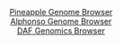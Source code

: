 <div id="Pineapple_Genome_Browser" align="center">
  <a href="https://igv.org/app/?sessionURL=blob:zZJba9swGIb_i6BlA8e27CSODWWkObXpIW3S1GtKMbItO1plyZFk50T..7SysZsOmouNgS6kT4fvfV89e1BjIQlnIACOCVsmhMAAcsnXM1SUFN.iAksQZIhKbACBMywwSzAI9iBDUqH59FrfXCpVysCyiCobBWI5N6VrogLtOENraSa8sHqcUhRzgRQX0joXqOYWyevGGseoLE3d2zVbVooUshAtl5xJbpWY5dFavxf9KkU5ZrzAUVFRRd4ERFqP1piaGfrSDWfdJMFSXuHtZXrWvbrsPrqD.WLU7i3mk4tw3g5PZyRnSFUCnw0uH57uIKFDOIWjYT09V.51bzu5Dx_nJ27_dLApicDyDHqw07TbXtPRwRCW4s3_5FkPcqTvWzocfIsfbvsnzvmW3jCRhpXX8h5uJpWuPL3r3QUHA1CeVJoFkCyFF0DbcO220XLajR9T2DFs29cJCU5A8PxiACVQ8qqPP..B2paaGCDxqnqDxwBcpFiAoOHbtgd932k1vabt._Bg7EEl6N.Ldzif.p7tdB2nHWWEKo1zGklWShMxZtZJZua7I_P0ZqtwvFilfTz.GovXUbnoTRzSV3z0.ocsDaBbv32hNvoRRf.EvI8IMVV8LG6aqdXuxBnejS.mnZvdWi6as.0mLKUYSr03k..G1NSWjwso46JASp_XFb38yVyNBEFM6UJNJIkJJWob6iz5GgTQcTW6IOGUaxaByONPtmEbsGV__o2oe3g5fAc-">Pineapple Genome Browser</a>
</div>
<div id="Alphonso_Genome_Browser" align="center">
  <a href="https://igv.org/app/?sessionURL=blob:zZJda9swFIb_i6BlA8eW7NiODWG4adOm6ZqRkCZLKUaxZVurLamSErcN.e_TwsZuVmguNga6kA76eM.jZwe2RCrKGYiBayPfRghYQFW8neFG1OQWN0SBuMC1IhaQpCCSsIyAeAcKrDSeT2_MyUproWLHoVp0GsxKbivPxg1.5Qy3ys544wx4XeM1l1hzqZwzibfcoeW205I1FsI2b3u27.RYYwfXouJMcUcQVqatuS_9VUpLwnhD0mZTa3oIkJo8JmNuF_hTspglWUaUGpOXUd5PxqPkzruYry6DwWo.uVrMg8XpjJYM640kfRyWobrqjRNNGzoYP54vfVEyVSybryfe.enFs6CSqD4KUa8Lg8B3DRjKcvL8P_VsBj2y77ukPnGH8Fa0ectfx.40L5c37ZTMhqL3Vud7C9Q82xgTQFbJMEbQ8mBg.W7Q.TFFPQvCyPCRnIL4_sECWuLs0Wy_3wH9IowvQJGnzUEdC3CZEwniTgRhiKLI9bthF0YR2ls7sJH134M7nE.jELqJ6wZpQWttZM5TxYSyMWP2Nivs8vVImuJLdyW85OZJRnh0uThxzybPIznoJpvriv.RpmcImMcPX2hafU.mf2Lee4LYen20bpO6QgbLCkXD_POsmlxXZ8tR01bTb6r3JqDj4BRcNlib_aZilj.N22JJMdOmsKWKrmlN9cvCcOQtiJHrGXFBxmtuTASyXH.AFrSQDz_.FtTbP.y_Aw--">Alphonso Genome Browser</a>
</div>


<div id="DAF_Genomics_Browser" align="center">
  <a href="https://igv.org/app/?sessionURL=blob:tZFra9swFIb_i2D9ZDu.xa4NYXhLkyVpV2jmBFpKOLGPY3WW5Erykjbkv094HYONMgYdSELiXN5X5zmSbygVFZykxHe8oeN5xCKqFvslsLbBz8BQkbSCRqFFJFYokRdI0iOpQGnIby5NZa11q9LBoITK3iEXjBbKUYEDra1Ep2s0qbbvAINnwWGvnEIwk6xhAE1bC67EAIoClbLdQYt8t9mDOX7GNn1L3LCu0bRX3RgTxljpVGDcUl7i4S9G_oOyWfR9tl5mff0Cn2blKFvMslVwkd9Oo4.3.fWndR6tz5Z0x0F3EkfXV8OH2TQ6LJIHXs9hbJzTZjLO9ovdu2B8dnFoqUQ18mLvPHSjKA7JySKNKDqDgBS19FIvtGL_3PLD0H65BsPIzEAKStK7e4toCcVXk353JPqpNaCIwseuZ2YRIUuUJLUT1429JPGHYRy6SeKdrCPpZPPGJCf5TRK7fub7kbMFZvQr2vTjM0J_Bt8K42.dzf5XTOXjl3jud.sP0.LS3erDqo5Wc_a8jSZXr2CyyKvfqoRkoE3ox_MFCjRGjSHXv6gEp_vTdw--">DAF Genomics Browser</a>
</div>
